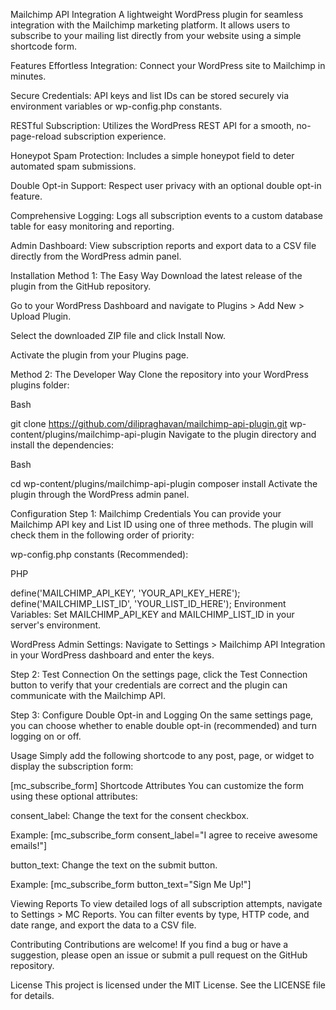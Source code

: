 Mailchimp API Integration
A lightweight WordPress plugin for seamless integration with the Mailchimp marketing platform. It allows users to subscribe to your mailing list directly from your website using a simple shortcode form.

Features
Effortless Integration: Connect your WordPress site to Mailchimp in minutes.

Secure Credentials: API keys and list IDs can be stored securely via environment variables or wp-config.php constants.

RESTful Subscription: Utilizes the WordPress REST API for a smooth, no-page-reload subscription experience.

Honeypot Spam Protection: Includes a simple honeypot field to deter automated spam submissions.

Double Opt-in Support: Respect user privacy with an optional double opt-in feature.

Comprehensive Logging: Logs all subscription events to a custom database table for easy monitoring and reporting.

Admin Dashboard: View subscription reports and export data to a CSV file directly from the WordPress admin panel.

Installation
Method 1: The Easy Way
Download the latest release of the plugin from the GitHub repository.

Go to your WordPress Dashboard and navigate to Plugins > Add New > Upload Plugin.

Select the downloaded ZIP file and click Install Now.

Activate the plugin from your Plugins page.

Method 2: The Developer Way
Clone the repository into your WordPress plugins folder:

Bash

git clone https://github.com/dilipraghavan/mailchimp-api-plugin.git wp-content/plugins/mailchimp-api-plugin
Navigate to the plugin directory and install the dependencies:

Bash

cd wp-content/plugins/mailchimp-api-plugin
composer install
Activate the plugin through the WordPress admin panel.

Configuration
Step 1: Mailchimp Credentials
You can provide your Mailchimp API key and List ID using one of three methods. The plugin will check them in the following order of priority:

wp-config.php constants (Recommended):

PHP

define('MAILCHIMP_API_KEY', 'YOUR_API_KEY_HERE');
define('MAILCHIMP_LIST_ID', 'YOUR_LIST_ID_HERE');
Environment Variables:
Set MAILCHIMP_API_KEY and MAILCHIMP_LIST_ID in your server's environment.

WordPress Admin Settings:
Navigate to Settings > Mailchimp API Integration in your WordPress dashboard and enter the keys.

Step 2: Test Connection
On the settings page, click the Test Connection button to verify that your credentials are correct and the plugin can communicate with the Mailchimp API.

Step 3: Configure Double Opt-in and Logging
On the same settings page, you can choose whether to enable double opt-in (recommended) and turn logging on or off.

Usage
Simply add the following shortcode to any post, page, or widget to display the subscription form:

[mc_subscribe_form]
Shortcode Attributes
You can customize the form using these optional attributes:

consent_label: Change the text for the consent checkbox.

Example: [mc_subscribe_form consent_label="I agree to receive awesome emails!"]

button_text: Change the text on the submit button.

Example: [mc_subscribe_form button_text="Sign Me Up!"]

Viewing Reports
To view detailed logs of all subscription attempts, navigate to Settings > MC Reports. You can filter events by type, HTTP code, and date range, and export the data to a CSV file.

Contributing
Contributions are welcome! If you find a bug or have a suggestion, please open an issue or submit a pull request on the GitHub repository.

License
This project is licensed under the MIT License. See the LICENSE file for details.
